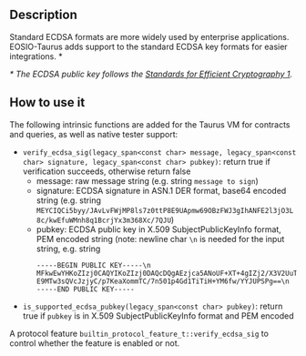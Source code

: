 ## Description

Standard ECDSA formats are more widely used by enterprise applications. EOSIO-Taurus adds support to the standard ECDSA key formats for easier integrations. \*

*\* The ECDSA public key follows the [Standards for Efficient Cryptography 1](https://www.secg.org/sec1-v2.pdf).*

## How to use it

The following intrinsic functions are added for the Taurus VM for contracts and queries, as well as native tester support:

- `verify_ecdsa_sig(legacy_span<const char> message, legacy_span<const char> signature, legacy_span<const char> pubkey)`: return true if verification succeeds, otherwise return false
  - message: raw message string (e.g. string `message to sign`)
  - signature: ECDSA signature in ASN.1 DER format, base64 encoded string (e.g. string `MEYCIQCi5byy/JAvLvFWjMP8ls7z0ttP8E9UApmw69OBzFWJ3gIhANFE2l3jO3L8c/kwEfuWMnh8q1BcrjYx3m368Xc/7QJU`)
  - pubkey: ECDSA public key in X.509 SubjectPublicKeyInfo format, PEM encoded string (note: newline char `\n` is needed for the input string, e.g. string
      ```
      -----BEGIN PUBLIC KEY-----\n
      MFkwEwYHKoZIzj0CAQYIKoZIzj0DAQcDQgAEzjca5ANoUF+XT+4gIZj2/X3V2UuT\n
      E9MTw3sQVcJzjyC/p7KeaXommTC/7n501p4Gd1TiTiH+YM6fw/YYJUPSPg==\n
      -----END PUBLIC KEY-----
      ```
- `is_supported_ecdsa_pubkey(legacy_span<const char> pubkey)`: return true if `pubkey` is in X.509 SubjectPublicKeyInfo format and PEM encoded

A protocol feature `builtin_protocol_feature_t::verify_ecdsa_sig` to control whether the feature is enabled or not.

